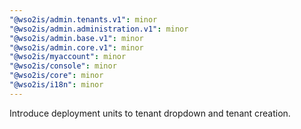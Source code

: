 ```yaml
---
"@wso2is/admin.tenants.v1": minor
"@wso2is/admin.administration.v1": minor
"@wso2is/admin.base.v1": minor
"@wso2is/admin.core.v1": minor
"@wso2is/myaccount": minor
"@wso2is/console": minor
"@wso2is/core": minor
"@wso2is/i18n": minor
---
```


Introduce deployment units to tenant dropdown and tenant creation.
